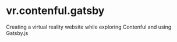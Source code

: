 # vr.contenful.gatsby
Creating a virtual reality website while exploring Contenful and using Gatsby.js
